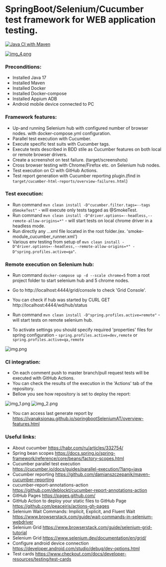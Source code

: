 # SpringBoot/Selenium/Cucumber test framework for WEB application testing.

[![Java CI with Maven](https://github.com/IvanAksionau/springbootSeleniumAT/actions/workflows/ci_settings.yml/badge.svg)](https://github.com/IvanAksionau/springbootSeleniumAT/actions/workflows/ci_settings.yml)

[![img_4.png](img_4.png)](https://ivanaksionau.github.io/springbootSeleniumAT/overview-features.html)

### Preconditions:

* Installed Java 17
* Installed Maven
* Installed Docker
* Installed Docker-compose
* Installed Appium ADB
* Android mobile device connected to PC

### Framework features:

* Up-and running Selenium hub with configured number of browser nodes. with docker-compose.yml configuration.
* Parallel test execution with Cucumber.
* Execute specific test suits with Cucumber tags.
* Execute tests described in BDD stile as Cucumber features on both local or remote browser drivers.
* Create a screenshot on test failure. (target/screenshots)
* Cross browser testing with Chrome/Firefox etc. on Selenium hub nodes.
* Test execution on CI with GitHub Actions.
* Test report generation with Cucumber reporting plugin.(find in ```target/cucumber-html-reports/overview-failures.html```)

### Test execution:

- Run command ```mvn clean install -D"cucumber.filter.tags=--tags @SmokeTest"``` - will execute only tests tagged as @SmokeTest.
- Run command ```mvn clean install -D"driver.options=--headless,--remote-allow-origins=*"``` - will start tests on local chrome driver in a headless mode.
- Run directly any ...xml file located in the root folder.(ex. 'smoke-module_cucumber_runner.xml')
- Various env testing from setup of ```mvn clean install -D"driver.options=--headless,--remote-allow-origins=*" -D"spring.profiles.active=qa"```.

### Remote execution on Selenium hub:

- Run command ```docker-compose up -d --scale chrome=5``` from a root project folder to start selenium hub and 5 chrome nodes.
- Go to http://localhost:4444/grid/console to check 'Grid Console'.
- You can check if hub was started by CURL GET http://localhost:4444/wd/hub/status

- Run command ```mvn clean install -D"spring.profiles.active=remote"``` - will start tests on remote selenium hub.
- To activate settings you should specify required 'properties' files for spring configuration - ```spring.profiles.active=dev,remote``` or ```spring.profiles.active=qa,remote```

![img.png](img.png)

### CI integration:

- On each comment push to master branch/pull request tests will be executed with GitHub Actions.
- You can check the results of the execution in the 'Actions' tab of the repository.
- Bellow you see how repository is set to deploy the report:

![img_1.png](img_1.png)
![img_2.png](img_2.png)

- You can access last generate report by https://ivanaksionau.github.io/springbootSeleniumAT/overview-features.html

### Useful links:

- About cucumber https://habr.com/ru/articles/332754/
- Spring bean scopes https://docs.spring.io/spring-framework/reference/core/beans/factory-scopes.html
- Cucumber parallel test execution https://cucumber.io/docs/guides/parallel-execution/?lang=java
- Cucumber reporting https://github.com/damianszczepanik/maven-cucumber-reporting
- cucumber-report-annotations-action https://github.com/deblockt/cucumber-report-annotations-action
- GitHub Pages https://pages.github.com/
- GitHub Action to deploy your static files to GitHub Page https://github.com/peaceiris/actions-gh-pages
- Selenium Wait Commands: Implicit, Explicit, and Fluent Wait https://www.browserstack.com/guide/wait-commands-in-selenium-webdriver
- Selenium Grid https://www.browserstack.com/guide/selenium-grid-tutorial
- Selenium Grid https://www.selenium.dev/documentation/en/grid/
- Configure android device connection https://developer.android.com/studio/debug/dev-options.html
- Test cards https://www.checkout.com/docs/developer-resources/testing/test-cards 
